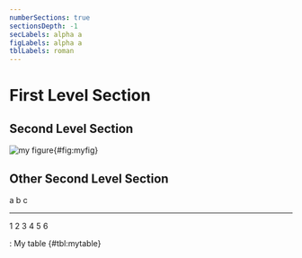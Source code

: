 ```yaml
---
numberSections: true
sectionsDepth: -1
secLabels: alpha a
figLabels: alpha a
tblLabels: roman
---
```


# First Level Section

## Second Level Section

![my figure](myfig.png){#fig:myfig}

## Other Second Level Section

a   b   c
--- --- ---
1   2   3
4   5   6

: My table {#tbl:mytable}
